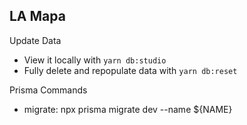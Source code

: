 ## LA Mapa

Update Data

-  View it locally with `yarn db:studio`
-  Fully delete and repopulate data with `yarn db:reset`

Prisma Commands

-  migrate: npx prisma migrate dev --name ${NAME}
